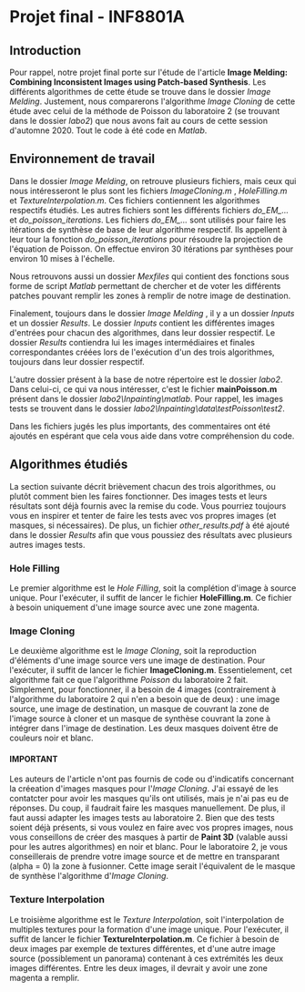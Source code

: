 [PlGa]: <https://github.com/RahulHP/dillinger/blob/master/plugins/googleanalytics/README.md>
# Projet final - INF8801A

## Introduction
Pour rappel, notre projet final porte sur l'étude de l'article **Image Melding: Combining Inconsistent Images using Patch-based Synthesis**. Les différents algorithmes de cette étude se trouve dans le dossier *Image Melding*. Justement, nous comparerons l'algorithme *Image Cloning* de cette étude avec celui de la méthode de Poisson du laboratoire 2 (se trouvant dans le dossier *labo2*) que nous avons fait au cours de cette session d'automne 2020. Tout le code à été code en *Matlab*. 

## Environnement de travail
Dans le dossier *Image Melding*, on retrouve plusieurs fichiers, mais ceux qui nous intéresseront le plus sont les fichiers *ImageCloning.m* , *HoleFilling.m* et *TextureInterpolation.m*. Ces fichiers contiennent les algorithmes respectifs étudiés. Les autres fichiers sont les différents fichiers *do_EM_...* et *do_poisson_iterations*. Les fichiers *do_EM_...* sont utilisés pour faire les itérations de synthèse de base de leur algorithme respectif. Ils appellent à leur tour la fonction *do_poisson_iterations* pour résoudre la projection de l'équation de Poisson. On effectue environ 30 itérations par synthèses pour environ 10 mises à l'échelle.

Nous retrouvons aussi un dossier *Mexfiles* qui contient des fonctions sous forme de script *Matlab* permettant de chercher et de voter les différents patches pouvant remplir les zones à remplir de notre image de destination. 

Finalement, toujours dans le dossier *Image Melding* , il y a un dossier *Inputs* et un dossier *Results*. Le dossier *Inputs* contient les différentes images d'entrées pour chacun des algorithmes, dans leur dossier respectif. Le dossier *Results* contiendra lui les images intermédiaires et finales correspondantes créées lors de l'exécution d'un des trois algorithmes, toujours dans leur dossier respectif.

L'autre dossier présent à la base de notre répertoire est le dossier *labo2*. Dans celui-ci, ce qui va nous intéresser, c'est le fichier **mainPoisson.m** présent dans le dossier *labo2\Inpainting\matlab*. Pour rappel, les images tests se trouvent dans le dossier *labo2\Inpainting\data\testPoisson\test2*.

Dans les fichiers jugés les plus importants, des commentaires ont été ajoutés en espérant que cela vous aide dans votre compréhension du code. 

## Algorithmes étudiés 
La section suivante décrit brièvement chacun des trois algorithmes, ou plutôt comment bien les faires fonctionner. Des images tests et leurs résultats sont déjà fournis avec la remise du code. Vous pourriez toujours vous en inspirer et tenter de faire les tests avec vos propres images (et masques, si nécessaires). De plus, un fichier *other_results.pdf* à été ajouté dans le dossier *Results* afin que vous poussiez des résultats avec plusieurs autres images tests. 

### Hole Filling
Le premier algorithme est le *Hole Filling*, soit la complétion d'image à source unique. Pour l'exécuter, il suffit de lancer le fichier **HoleFilling.m**. Ce fichier à besoin uniquement d'une image source avec une zone magenta. 

### Image Cloning
Le deuxième algorithme est le *Image Cloning*, soit la reproduction d'éléments d'une image source vers une image de destination. Pour l'exécuter, il suffit de lancer le fichier **ImageCloning.m**. Essentielement, cet algorithme fait ce que l'algorithme *Poisson* du laboratoire 2 fait. Simplement, pour fonctionner, il a besoin de 4 images (contrairement à l'algorithme du laboratoire 2 qui n'en a besoin que de deux) : une image source, une image de destination, un masque de couvrant la zone de l'image source à cloner et un masque de synthèse couvrant la zone à intégrer dans l'image de destination. Les deux masques doivent être de couleurs noir et blanc.  

#### IMPORTANT
Les auteurs de l'article n'ont pas fournis de code ou d'indicatifs concernant la créeation d'images masques pour l'*Image Cloning*. J'ai essayé de les contatcter pour avoir les masques qu'ils ont utilisés, mais je n'ai pas eu de réponses. Du coup, il faudrait faire les masques manuellement. De plus, il faut aussi adapter les images tests au laboratoire 2. Bien que des tests soient déjà présents, si vous voulez en faire avec vos propres images, nous vous conseillons de créer des masques à partir de **Paint 3D** (valable aussi pour les autres algorithmes) en noir et blanc. Pour le laboratoire 2, je vous conseillerais de prendre votre image source et de mettre en transparant (alpha = 0) la zone à fusionner. Cette image serait l'équivalent de le masque de synthèse l'algorithme d'*Image Cloning*.

### Texture Interpolation
Le troisième algorithme est le *Texture Interpolation*, soit l'interpolation de multiples textures pour la formation d'une image unique. Pour l'exécuter, il suffit de lancer le fichier **TextureInterpolation.m**. Ce fichier à besoin de deux images par exemple de textures différentes, et d'une autre image source (possiblement un panorama) contenant à ces extrémités les deux images différentes. Entre les deux images, il devrait y avoir une zone magenta a remplir.
